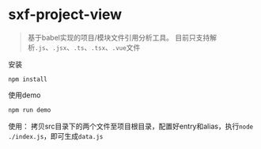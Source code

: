 # sxf-project-view
> 基于babel实现的项目/模块文件引用分析工具。
> 目前只支持解析`.js`、`.jsx`、`.ts`、`.tsx`、`.vue`文件

安装
```
npm install
```

使用demo
```js
npm run demo
```

使用：
拷贝src目录下的两个文件至项目根目录，配置好entry和alias，执行`node ./index.js`，即可生成`data.js`
